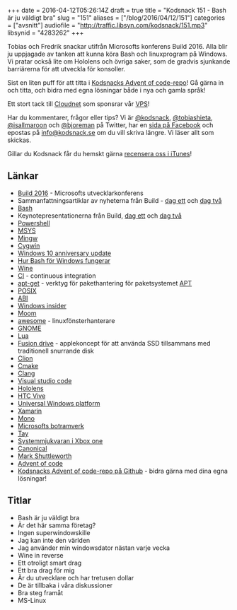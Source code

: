 +++
date = 2016-04-12T05:26:14Z
draft = true
title = "Kodsnack 151 - Bash är ju väldigt bra"
slug = "151"
aliases = ["/blog/2016/04/12/151"]
categories = ["avsnitt"]
audiofile = "http://traffic.libsyn.com/kodsnack/151.mp3"
libsynid = "4283262"
+++

Tobias och Fredrik snackar utifrån Microsofts konferens Build 2016. Alla blir ju uppjagade av tanken att kunna köra Bash och linuxprogram på Windows. Vi pratar också lite om Hololens och övriga saker, som de gradvis sjunkande barriärerna för att utveckla för konsoller.

Sist en liten puff för att titta i [Kodsnacks Advent of code-repo](https://github.com/kodsnack/advent_of_code_2015/)! Gå gärna in och titta, och bidra med egna lösningar både i nya och gamla språk!

Ett stort tack till [Cloudnet](http://www.cloudnet.se) som sponsrar vår [VPS](http://en.wikipedia.org/wiki/Virtual_private_server)!

Har du kommentarer, frågor eller tips? Vi är [@kodsnack](https://www.twitter.com/kodsnack), [@tobiashieta](https://www.twitter.com/tobiashieta), [@isallmaroon](https://www.twitter.com/isallmaroon) och [@bjoreman](https://www.twitter.com/bjoreman) på Twitter, har en [sida på Facebook](https://www.facebook.com/kodsnack) och epostas på [info@kodsnack.se](mailto:info@kodsnack.se) om du vill skriva längre. Vi läser allt som skickas.

Gillar du Kodsnack får du hemskt gärna [recensera oss i iTunes](http://itunes.apple.com/se/podcast/kodsnack/id561631498?l=en)!

## Länkar ##
* [Build 2016](https://build.microsoft.com/?aspxerrorpath=/2016) - Microsofts utvecklarkonferens
* Sammanfattningsartiklar av nyheterna från Build - [dag ett](http://thenextweb.com/microsoft/2016/03/30/everything-microsoft-announced-build-2016-day-1/) och [dag två](http://thenextweb.com/microsoft/2016/03/31/everything-microsoft-announced-build-2016-day-2/)
* [Bash](https://en.wikipedia.org/wiki/Bash_%28Unix_shell%29)
* Keynotepresentationerna från Build, [dag ett](https://channel9.msdn.com/Events/Build/2016/KEY01) och [dag två](https://channel9.msdn.com/Events/Build/2016/KEY02)
* [Powershell](https://en.wikipedia.org/wiki/Windows_PowerShell)
* [MSYS](http://www.mingw.org/wiki/msys)
* [Mingw](http://www.mingw.org/)
* [Cygwin](https://www.cygwin.com/)
* [Windows 10 anniversary update](https://www.microsoft.com/en-us/windows/upcoming-features)
* [Hur Bash för Windows fungerar](http://arstechnica.com/information-technology/2016/03/ubuntus-bash-and-linux-command-line-coming-to-windows-10/)
* [Wine](https://www.winehq.org/)
* [CI](https://en.wikipedia.org/wiki/Continuous_integration) - continuous integration
* [apt-get](http://manpages.ubuntu.com/manpages/trusty/man8/apt-get.8.html) - verktyg för pakethantering för paketsystemet [APT](https://en.wikipedia.org/wiki/Advanced_Packaging_Tool)
* [POSIX](https://en.wikipedia.org/wiki/POSIX)
* [ABI](https://en.wikipedia.org/wiki/Application_binary_interface)
* [Windows insider](https://insider.windows.com/)
* [Moom](https://manytricks.com/moom/)
* [awesome](https://awesome.naquadah.org/) - linuxfönsterhanterare
* [GNOME](https://en.wikipedia.org/wiki/GNOME)
* [Lua](https://www.lua.org/)
* [Fusion drive](https://en.wikipedia.org/wiki/Fusion_Drive) - applekoncept för att använda SSD tillsammans med traditionell snurrande disk
* [Clion](http://www.jetbrains.com/kodsnack-clion)
* [Cmake](https://en.wikipedia.org/wiki/CMake)
* [Clang](https://en.wikipedia.org/wiki/Clang)
* [Visual studio code](https://code.visualstudio.com/)
* [Hololens](https://en.wikipedia.org/wiki/Microsoft_HoloLens)
* [HTC Vive](https://en.wikipedia.org/wiki/HTC_Vive)
* [Universal Windows platform](https://en.wikipedia.org/wiki/Universal_Windows_Platform)
* [Xamarin](https://en.wikipedia.org/wiki/Xamarin)
* [Mono](https://en.wikipedia.org/wiki/Mono_%28software%29)
* [Microsofts botramverk](https://dev.botframework.com/)
* [Tay](https://en.wikipedia.org/wiki/Tay_%28bot%29)
* [Systemmjukvaran i Xbox one](https://en.wikipedia.org/wiki/Xbox_One_system_software)
* [Canonical](https://en.wikipedia.org/wiki/Canonical_%28company%29)
* [Mark Shuttleworth](https://en.wikipedia.org/wiki/Mark_Shuttleworth)
* [Advent of code](http://adventofcode.com/)
* [Kodsnacks Advent of code-repo på Github](https://github.com/kodsnack/advent_of_code_2015/) - bidra gärna med dina egna lösningar!

## Titlar ##
* Bash är ju väldigt bra
* Är det här samma företag?
* Ingen superwindowskille
* Jag kan inte den världen
* Jag använder min windowsdator nästan varje vecka
* Wine in reverse
* Ett otroligt smart drag
* Ett bra drag för mig
* Är du utvecklare och har tretusen dollar
* De är tillbaka i våra diskussioner
* Bra steg framåt
* MS-Linux
